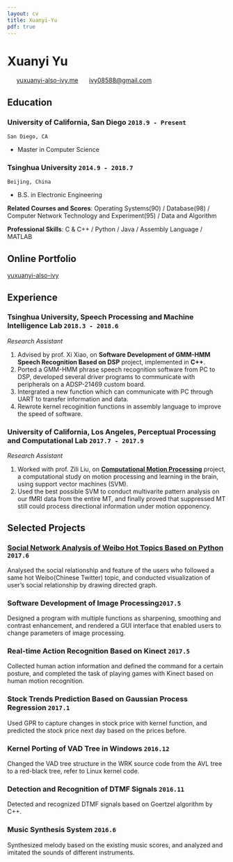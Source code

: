 ```yaml
---
layout: cv
title: Xuanyi-Yu
pdf: true
---
```

# Xuanyi __Yu__

<div id="webaddress">
<i class="fi-home" style="margin-left:1em"></i>
<a href="http://www.yuxuanyi-also-ivy.me" style="margin-left:0.5em">yuxuanyi-also-ivy.me</a>
<i class="fi-mail" style="margin-left:1em"></i>
<a href="ivy08588@gmail.com" style="margin-left:0.5em">ivy08588@gmail.com</a>
</div>


## Education

### __University of California, San Diego__ `2018.9 - Present`
```
San Diego, CA
```
- Master in Computer Science

### __Tsinghua University__ `2014.9 - 2018.7`
```
Beijing, China
```
- B.S. in Electronic Engineering

__Related Courses and Scores__: Operating Systems(90) / Database(98) / Computer Network Technology and Experiment(95) / Data and Algorithm

__Professional Skills__: C & C++ / Python / Java / Assembly Language / MATLAB

## Online Portfolio
[yuxuanyi-also-ivy](http://yuxuanyi-also-ivy.me)

## Experience

### __Tsinghua University, Speech Processing and Machine Intelligence Lab__  `2018.3 - 2018.6`
_Research Assistant_<br>
1)  Advised by prof. Xi Xiao, on __Software Development of GMM-HMM Speech Recognition Based on DSP__ project, implemented in __C++__.<br>
2)  Ported a GMM-HMM phrase speech recognition software from PC to DSP, developed several driver programs to communicate with peripherals    on a ADSP-21469 custom board.<br>
3)  Intergrated a new function which can communicate with PC through UART to transfer information and data.<br>
4)  Rewrote kernel recoginition functions in assembly language to improve the speed of software.

### __University of California, Los Angeles, Perceptual Processing and Computational Lab__ `2017.7 - 2017.9`
_Research Assistant_<br>
1) Worked with prof. Zili Liu, on __[Computational Motion Processing](https://zililab.psych.ucla.edu/research/computational-motion-processing/)__ project, a computational study on motion processing and learning in the brain, using support vector machines (SVM). <br>
2) Used the best possible SVM to conduct multivarite pattern analysis on our fMRI data from the entire MT, and finally proved that suppressed MT still could process directional information under motion opponency.

## Selected Projects

### __[Social Network Analysis of Weibo Hot Topics Based on Python](http://yuxuanyi-also-ivy.me/2018/10/08/Social-network-analysis/)__ `2017.6`
Analysed the social relationship and feature of the users who followed a same hot Weibo(Chinese Twitter) topic, and conducted visualization of user’s social relationship by drawing directed graph.

### __Software Development of Image Processing__`2017.5`
Designed a program with multiple functions as sharpening, smoothing and contrast enhancement, and rendered a GUI interface that enabled users to change parameters of image processing.

### __Real-time Action Recognition Based on Kinect__ `2017.5`
Collected human action information and defined the command for a certain posture, and completed the task of playing games with Kinect based on human motion recognition.

### __Stock Trends Prediction Based on Gaussian Process Regression__ `2017.1`
Used GPR to capture changes in stock price with kernel function, and predicted the stock price next day based on the prices before.

### __Kernel Porting of VAD Tree in Windows__ `2016.12`
Changed the VAD tree structure in the WRK source code from the AVL tree to a red-black tree, refer to Linux kernel code.

### __Detection and Recognition of DTMF Signals__ `2016.11`
Detected and recognized DTMF signals based on Goertzel algorithm by C++.

### __Music Synthesis System__ `2016.6`
Synthesized melody based on the existing music scores, and analyzed and imitated the sounds of different instruments.




<!-- ### Footer

Last updated: May 2013 -->
